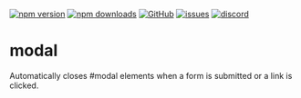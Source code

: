 [![npm version](https://img.shields.io/npm/v/@itrocks/modal?logo=npm)](https://www.npmjs.org/package/@itrocks/modal)
[![npm downloads](https://img.shields.io/npm/dm/@itrocks/modal)](https://www.npmjs.org/package/@itrocks/modal)
[![GitHub](https://img.shields.io/github/last-commit/itrocks-ts/modal?color=2dba4e&label=commit&logo=github)](https://github.com/itrocks-ts/modal)
[![issues](https://img.shields.io/github/issues/itrocks-ts/modal)](https://github.com/itrocks-ts/modal/issues)
[![discord](https://img.shields.io/discord/1314141024020467782?color=7289da&label=discord&logo=discord&logoColor=white)](https://25.re/ditr)

# modal

Automatically closes #modal elements when a form is submitted or a link is clicked.
